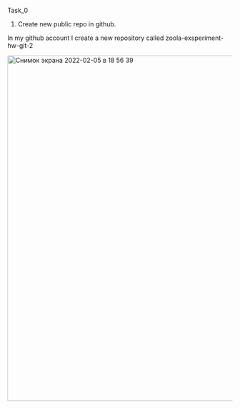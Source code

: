 Task_0

1. Create new public repo in github.

In my github account I create a new repository called zoola-exsperiment-hw-git-2

<img width="775" alt="Снимок экрана 2022-02-05 в 18 56 39" src="https://user-images.githubusercontent.com/60513057/152651233-8c3d6336-cad3-444d-8289-757ad5c29956.png">

